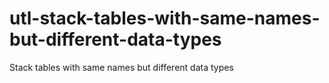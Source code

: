 # utl-stack-tables-with-same-names-but-different-data-types
Stack tables with same names but different data types 
